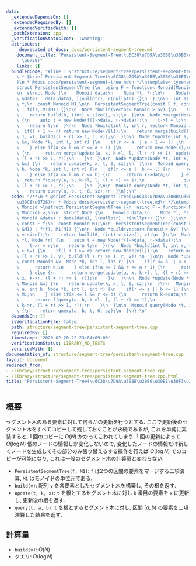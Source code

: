 ```yaml
---
data:
  _extendedDependsOn: []
  _extendedRequiredBy: []
  _extendedVerifiedWith: []
  _pathExtension: cpp
  _verificationStatusIcon: ':warning:'
  attributes:
    _deprecated_at_docs: docs/persistent-segment-tree.md
    document_title: "Persistent-Segment-Tree(\u6C38\u7D9A\u30BB\u30B0\u30E1\u30F3\u30C8\
      \u6728)"
    links: []
  bundledCode: "#line 1 \"structure/segment-tree/persistent-segment-tree.cpp\"\n/**\n\
    \ * @brief Persistent-Segment-Tree(\u6C38\u7D9A\u30BB\u30B0\u30E1\u30F3\u30C8\u6728\
    )\n * @docs docs/persistent-segment-tree.md\n */\ntemplate< typename Monoid >\n\
    struct PersistentSegmentTree {\n  using F = function< Monoid(Monoid, Monoid) >;\n\
    \n  struct Node {\n    Monoid data;\n    Node *l, *r;\n\n    Node(const Monoid\
    \ &data) : data(data), l(nullptr), r(nullptr) {}\n  };\n\n  int sz;\n  const F\
    \ f;\n  const Monoid M1;\n\n  PersistentSegmentTree(const F f, const Monoid &M1)\
    \ : f(f), M1(M1) {}\n\n  Node *build(vector< Monoid > &v) {\n    sz = (int) v.size();\n\
    \    return build(0, (int) v.size(), v);\n  }\n\n  Node *merge(Node *l, Node *r)\
    \ {\n    auto t = new Node(f(l->data, r->data));\n    t->l = l;\n    t->r = r;\n\
    \    return t;\n  }\n\n  Node *build(int l, int r, vector< Monoid > &v) {\n  \
    \  if(l + 1 >= r) return new Node(v[l]);\n    return merge(build(l, (l + r) >>\
    \ 1, v), build((l + r) >> 1, r, v));\n  }\n\n  Node *update(int a, const Monoid\
    \ &x, Node *k, int l, int r) {\n    if(r <= a || a + 1 <= l) {\n      return k;\n\
    \    } else if(a <= l && r <= a + 1) {\n      return new Node(x);\n    } else\
    \ {\n      return merge(update(a, x, k->l, l, (l + r) >> 1), update(a, x, k->r,\
    \ (l + r) >> 1, r));\n    }\n  }\n\n  Node *update(Node *t, int k, const Monoid\
    \ &x) {\n    return update(k, x, t, 0, sz);\n  }\n\n  Monoid query(int a, int\
    \ b, Node *k, int l, int r) {\n    if(r <= a || b <= l) {\n      return M1;\n\
    \    } else if(a <= l && r <= b) {\n      return k->data;\n    } else {\n    \
    \  return f(query(a, b, k->l, l, (l + r) >> 1),\n               query(a, b, k->r,\
    \ (l + r) >> 1, r));\n    }\n  }\n\n  Monoid query(Node *t, int a, int b) {\n\
    \    return query(a, b, t, 0, sz);\n  }\n};\n"
  code: "/**\n * @brief Persistent-Segment-Tree(\u6C38\u7D9A\u30BB\u30B0\u30E1\u30F3\
    \u30C8\u6728)\n * @docs docs/persistent-segment-tree.md\n */\ntemplate< typename\
    \ Monoid >\nstruct PersistentSegmentTree {\n  using F = function< Monoid(Monoid,\
    \ Monoid) >;\n\n  struct Node {\n    Monoid data;\n    Node *l, *r;\n\n    Node(const\
    \ Monoid &data) : data(data), l(nullptr), r(nullptr) {}\n  };\n\n  int sz;\n \
    \ const F f;\n  const Monoid M1;\n\n  PersistentSegmentTree(const F f, const Monoid\
    \ &M1) : f(f), M1(M1) {}\n\n  Node *build(vector< Monoid > &v) {\n    sz = (int)\
    \ v.size();\n    return build(0, (int) v.size(), v);\n  }\n\n  Node *merge(Node\
    \ *l, Node *r) {\n    auto t = new Node(f(l->data, r->data));\n    t->l = l;\n\
    \    t->r = r;\n    return t;\n  }\n\n  Node *build(int l, int r, vector< Monoid\
    \ > &v) {\n    if(l + 1 >= r) return new Node(v[l]);\n    return merge(build(l,\
    \ (l + r) >> 1, v), build((l + r) >> 1, r, v));\n  }\n\n  Node *update(int a,\
    \ const Monoid &x, Node *k, int l, int r) {\n    if(r <= a || a + 1 <= l) {\n\
    \      return k;\n    } else if(a <= l && r <= a + 1) {\n      return new Node(x);\n\
    \    } else {\n      return merge(update(a, x, k->l, l, (l + r) >> 1), update(a,\
    \ x, k->r, (l + r) >> 1, r));\n    }\n  }\n\n  Node *update(Node *t, int k, const\
    \ Monoid &x) {\n    return update(k, x, t, 0, sz);\n  }\n\n  Monoid query(int\
    \ a, int b, Node *k, int l, int r) {\n    if(r <= a || b <= l) {\n      return\
    \ M1;\n    } else if(a <= l && r <= b) {\n      return k->data;\n    } else {\n\
    \      return f(query(a, b, k->l, l, (l + r) >> 1),\n               query(a, b,\
    \ k->r, (l + r) >> 1, r));\n    }\n  }\n\n  Monoid query(Node *t, int a, int b)\
    \ {\n    return query(a, b, t, 0, sz);\n  }\n};\n"
  dependsOn: []
  isVerificationFile: false
  path: structure/segment-tree/persistent-segment-tree.cpp
  requiredBy: []
  timestamp: '2020-02-20 22:23:04+09:00'
  verificationStatus: LIBRARY_NO_TESTS
  verifiedWith: []
documentation_of: structure/segment-tree/persistent-segment-tree.cpp
layout: document
redirect_from:
- /library/structure/segment-tree/persistent-segment-tree.cpp
- /library/structure/segment-tree/persistent-segment-tree.cpp.html
title: "Persistent-Segment-Tree(\u6C38\u7D9A\u30BB\u30B0\u30E1\u30F3\u30C8\u6728)"
---
```

## 概要

セグメント木のある要素に対して何らかの更新を行うとする. ここで更新後のセグメント木をすべてコピーして残しておくことが永続であるが, これを単純に実装すると, $1$ 回のコピーに $O(N)$ かかってこわれてしまう. $1$ 回の更新によって $O(\log N)$ 個のノードの情報しか変化しないので, 変化したノードの情報だけ新しくノードを生成してその部分のみ張り替えるする操作を行えば $O(\log N)$ でのコピーが可能になり, これは一般のセグメント木の計算量と変わらない.

* `PersistentSegmentTree(f, M1)`: `f` は2つの区間の要素をマージする二項演算, `M1` はモノイドの単位元である.
* `build(v)`: 配列 `v` を各要素としたセグメント木を構築し, その根を返す.
* `update(t, k, x)`: `t` を根とするセグメント木に対し `k` 番目の要素を `x` に更新し, 更新後の根を返す.
* `query(t, a, b)`: `t` を根とするセグメント木に対し, 区間 $[a, b)$ の要素を二項演算した結果を返す.

## 計算量

* `build(v)`: $O(N)$
* クエリ: $O(\log N)$ 
